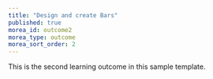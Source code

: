 ```yaml
---
title: "Design and create Bars"
published: true
morea_id: outcome2
morea_type: outcome
morea_sort_order: 2
---
```

This is the second learning outcome in this sample template.